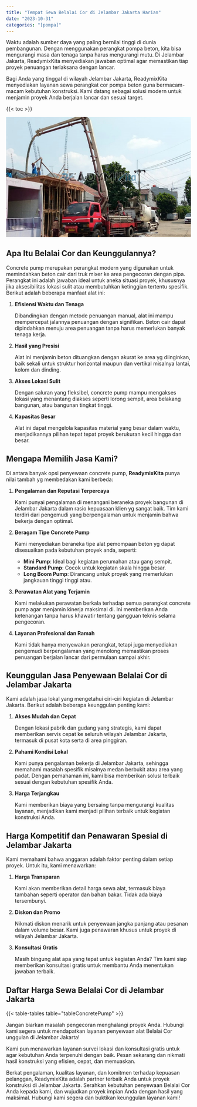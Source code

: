 ```yaml
---
title: "Tempat Sewa Belalai Cor di Jelambar Jakarta Harian"
date: "2023-10-31"
categories: "[pompa]"
---
```


Waktu adalah sumber daya yang paling bernilai tinggi di dunia pembangunan. Dengan menggunakan perangkat pompa beton, kita bisa mengurangi masa dan tenaga tanpa harus mengurangi mutu. Di Jelambar Jakarta, ReadymixKita menyediakan jawaban optimal agar memastikan tiap proyek penuangan terlaksana dengan lancar.

Bagi Anda yang tinggal di wilayah Jelambar Jakarta, ReadymixKita menyediakan layanan sewa perangkat cor pompa beton guna bermacam-macam kebutuhan konstruksi. Kami datang sebagai solusi modern untuk menjamin proyek Anda berjalan lancar dan sesuai target.

{{< toc >}}

![Tempat Sewa Belalai Cor di Jelambar Jakarta Harian](/images/pompa/sewa-pompa-23.jpg)

## Apa Itu Belalai Cor dan Keunggulannya?

Concrete pump merupakan perangkat modern yang digunakan untuk memindahkan beton cair dari truk mixer ke area pengecoran dengan pipa. Perangkat ini adalah jawaban ideal untuk aneka situasi proyek, khususnya jika aksesibilitas lokasi sulit atau membutuhkan ketinggian tertentu spesifik. Berikut adalah beberapa manfaat alat ini:

1. **Efisiensi Waktu dan Tenaga**

   Dibandingkan dengan metode penuangan manual, alat ini mampu mempercepat jalannya penuangan dengan signifikan. Beton cair dapat dipindahkan menuju area penuangan tanpa harus memerlukan banyak tenaga kerja.

2. **Hasil yang Presisi**

   Alat ini menjamin beton dituangkan dengan akurat ke area yg diinginkan, baik sekali untuk struktur horizontal maupun dan vertikal misalnya lantai, kolom dan dinding.

3. **Akses Lokasi Sulit**

   Dengan saluran yang fleksibel, concrete pump mampu mengakses lokasi yang menantang diakses seperti lorong sempit, area belakang bangunan, atau bangunan tingkat tinggi.

4. **Kapasitas Besar**

   Alat ini dapat mengelola kapasitas material yang besar dalam waktu, menjadikannya pilihan tepat tepat proyek berukuran kecil hingga dan besar.

## Mengapa Memilih Jasa Kami?

Di antara banyak opsi penyewaan concrete pump, **ReadymixKita** punya nilai tambah yg membedakan kami berbeda:

1. **Pengalaman dan Reputasi Terpercaya**

   Kami punyai pengalaman di menangani beraneka proyek bangunan di Jelambar Jakarta dalam rasio kepuasaan klien yg sangat baik. Tim kami terdiri dari pengemudi yang berpengalaman untuk menjamin bahwa bekerja dengan optimal.

2. **Beragam Tipe Concrete Pump**

   Kami menyediakan beraneka tipe alat pemompaan beton yg dapat disesuaikan pada kebutuhan proyek anda, seperti:
   - **Mini Pump**: Ideal bagi kegiatan perumahan atau gang sempit.
   - **Standard Pump**: Cocok untuk kegiatan skala hingga besar.
   - **Long Boom Pump**: Dirancang untuk proyek yang memerlukan jangkauan tinggi tinggi atau.

3. **Perawatan Alat yang Terjamin**

   Kami melakukan perawatan berkala terhadap semua perangkat concrete pump agar menjamin kinerja maksimal di. Ini memberikan Anda ketenangan tanpa harus khawatir tentang gangguan teknis selama pengecoran.

4. **Layanan Profesional dan Ramah**

   Kami tidak hanya menyewakan perangkat, tetapi juga menyediakan pengemudi berpengalaman yang menolong memastikan proses penuangan berjalan lancar dari permulaan sampai akhir.

## Keunggulan Jasa Penyewaan Belalai Cor di Jelambar Jakarta

Kami adalah jasa lokal yang mengetahui ciri-ciri kegiatan di Jelambar Jakarta. Berikut adalah beberapa keunggulan penting kami:

1. **Akses Mudah dan Cepat**

   Dengan lokasi pabrik dan gudang yang strategis, kami dapat memberikan servis cepat ke seluruh wilayah Jelambar Jakarta, termasuk di pusat kota serta di area pinggiran.

2. **Pahami Kondisi Lokal**

   Kami punya pengalaman bekerja di Jelambar Jakarta, sehingga memahami masalah spesifik misalnya medan berbukit atau area yang padat. Dengan pemahaman ini, kami bisa memberikan solusi terbaik sesuai dengan kebutuhan spesifik Anda.

3. **Harga Terjangkau**

   Kami memberikan biaya yang bersaing tanpa mengurangi kualitas layanan, menjadikan kami menjadi pilihan terbaik untuk kegiatan konstruksi Anda.

## Harga Kompetitif dan Penawaran Spesial di Jelambar Jakarta

Kami memahami bahwa anggaran adalah faktor penting dalam setiap proyek. Untuk itu, kami menawarkan:

1. **Harga Transparan**

   Kami akan memberikan detail harga sewa alat, termasuk biaya tambahan seperti operator dan bahan bakar. Tidak ada biaya tersembunyi.

2. **Diskon dan Promo**

   Nikmati diskon menarik untuk penyewaan jangka panjang atau pesanan dalam volume besar. Kami juga penawaran khusus untuk proyek di wilayah Jelambar Jakarta.

3. **Konsultasi Gratis**

   Masih bingung alat apa yang tepat untuk kegiatan Anda? Tim kami siap memberikan konsultasi gratis untuk membantu Anda menentukan jawaban terbaik.

## Daftar Harga Sewa Belalai Cor di Jelambar Jakarta

{{< table-tables table="tableConcretePump" >}}

Jangan biarkan masalah pengecoran menghalangi proyek Anda. Hubungi kami segera untuk mendapatkan layanan penyewaan alat Belalai Cor unggulan di Jelambar Jakarta!

Kami pun menawarkan layanan survei lokasi dan konsultasi gratis untuk agar kebutuhan Anda terpenuhi dengan baik. Pesan sekarang dan nikmati hasil konstruksi yang efisien, cepat, dan memuaskan.

Berkat pengalaman, kualitas layanan, dan komitmen terhadap kepuasan pelanggan, ReadymixKita adalah partner terbaik Anda untuk proyek konstruksi di Jelambar Jakarta. Serahkan kebutuhan penyewaan Belalai Cor Anda kepada kami, dan wujudkan proyek impian Anda dengan hasil yang maksimal. Hubungi kami segera dan buktikan keunggulan layanan kami!